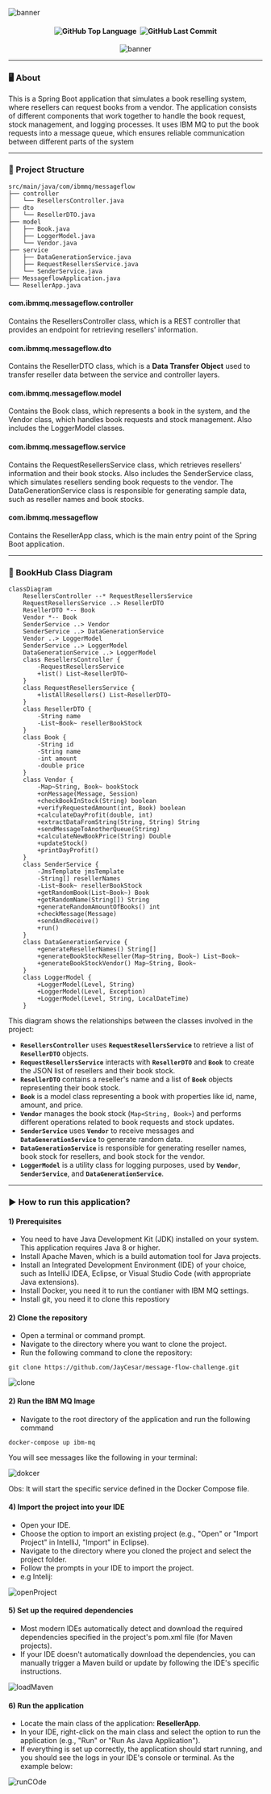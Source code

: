 ![banner](https://github.com/JayCesar/message-flow-challenge/assets/44206400/5d6ce1b3-372a-4db3-98f4-143f277e1d7e)

<h4 align="center"> 
  <img alt="GitHub Top Language" src="https://img.shields.io/github/languages/top/JayCesar/message-flow-challenge" />
  <img alt="" src="https://img.shields.io/github/repo-size/JayCesar/message-flow-challenge" />
  <img alt="GitHub Last Commit" src="https://img.shields.io/github/last-commit/JayCesar/message-flow-challenge" />
</h4>

<p align="center">
<img alt="banner" align="center" src="http://img.shields.io/static/v1?label=STATUS&message=%20FINISHED&color=GREEN&style=for-the-badge" />
</p>

---

### 🖥️ About
This is a Spring Boot application that simulates a book reselling system, where resellers can request books from a vendor. The application consists of different components that work together to handle the book request, stock management, and logging processes. It uses IBM MQ to put the book requests into a message queue, which ensures reliable communication between different parts of the system

---

### 🚧 Project Structure
```plaintext
src/main/java/com/ibmmq/messageflow
├── controller
│   └── ResellersController.java
├── dto
│   └── ResellerDTO.java
├── model
│   ├── Book.java
│   ├── LoggerModel.java
│   └── Vendor.java
├── service
│   ├── DataGenerationService.java
│   ├── RequestResellersService.java
│   └── SenderService.java
├── MessageflowApplication.java
└── ResellerApp.java
```

#### com.ibmmq.messageflow.controller 
Contains the ResellersController class, which is a REST controller that provides an endpoint for retrieving resellers' information.

#### com.ibmmq.messageflow.dto
Contains the ResellerDTO class, which is a **Data Transfer Object** used to transfer reseller data between the service and controller layers.

#### com.ibmmq.messageflow.model
Contains the Book class, which represents a book in the system, and the Vendor class, which handles book requests and stock management.
Also includes the LoggerModel classes.

#### com.ibmmq.messageflow.service
Contains the RequestResellersService class, which retrieves resellers' information and their book stocks.
Also includes the SenderService class, which simulates resellers sending book requests to the vendor.
The DataGenerationService class is responsible for generating sample data, such as reseller names and book stocks.
#### com.ibmmq.messageflow
Contains the ResellerApp class, which is the main entry point of the Spring Boot application.

---

### 📝 BookHub Class Diagram
```mermaid
classDiagram
    ResellersController --* RequestResellersService
    RequestResellersService ..> ResellerDTO
    ResellerDTO *-- Book
    Vendor *-- Book
    SenderService ..> Vendor
    SenderService ..> DataGenerationService
    Vendor ..> LoggerModel
    SenderService ..> LoggerModel
    DataGenerationService ..> LoggerModel
    class ResellersController {
        -RequestResellersService
        +list() List~ResellerDTO~
    }
    class RequestResellersService {
        +listAllResellers() List~ResellerDTO~
    }
    class ResellerDTO {
        -String name
        -List~Book~ resellerBookStock
    }
    class Book {
        -String id
        -String name
        -int amount
        -double price
    }
    class Vendor {
        -Map~String, Book~ bookStock
        +onMessage(Message, Session)
        +checkBookInStock(String) boolean
        +verifyRequestedAmount(int, Book) boolean
        +calculateDayProfit(double, int)
        +extractDataFromString(String, String) String
        +sendMessageToAnotherQueue(String)
        +calculateNewBookPrice(String) Double
        +updateStock()
        +printDayProfit()
    }
    class SenderService {
        -JmsTemplate jmsTemplate
        -String[] resellerNames
        -List~Book~ resellerBookStock
        +getRandomBook(List~Book~) Book
        +getRandomName(String[]) String
        +generateRandomAmountOfBooks() int
        +checkMessage(Message)
        +sendAndReceive()
        +run()
    }
    class DataGenerationService {
        +generateResellerNames() String[]
        +generateBookStockReseller(Map~String, Book~) List~Book~
        +generateBookStockVendor() Map~String, Book~
    }
    class LoggerModel {
        +LoggerModel(Level, String)
        +LoggerModel(Level, Exception)
        +LoggerModel(Level, String, LocalDateTime)
    }
```

This diagram shows the relationships between the classes involved in the project:

- **```ResellersController```** uses **```RequestResellersService```** to retrieve a list of **```ResellerDTO```** objects.
- **```RequestResellersService```** interacts with **```ResellerDTO```** and **```Book```** to create the JSON list of resellers and their book stock.
- **```ResellerDTO```** contains a reseller's name and a list of **```Book```** objects representing their book stock.
- **```Book```** is a model class representing a book with properties like id, name, amount, and price.
- **```Vendor```** manages the book stock (`Map<String, Book>`) and performs different operations related to book requests and stock updates.
- **```SenderService```** uses **```Vendor```** to receive messages and **```DataGenerationService```** to generate random data.
- **```DataGenerationService```** is responsible for generating reseller names, book stock for resellers, and book stock for the vendor.
- **```LoggerModel```** is a utility class for logging purposes, used by **```Vendor```**, **```SenderService```**, and **```DataGenerationService```**.

---

### ▶️ How to run this application?

#### 1) Prerequisites
- You need to have Java Development Kit (JDK) installed on your system. This application requires Java 8 or higher.
- Install Apache Maven, which is a build automation tool for Java projects.
- Install an Integrated Development Environment (IDE) of your choice, such as IntelliJ IDEA, Eclipse, or Visual Studio Code (with appropriate Java extensions).
- Install Docker, you need it to run the contianer with IBM MQ settings.
- Install git, you need it to clone this repostiory

#### 2) Clone the repository

- Open a terminal or command prompt.
- Navigate to the directory where you want to clone the project.
- Run the following command to clone the repository:
```git
git clone https://github.com/JayCesar/message-flow-challenge.git
```
![clone](https://github.com/JayCesar/git-study-tests/assets/44206400/cb96ec2b-0607-4bcd-9d40-214c78107e84)

#### 2) Run the IBM MQ Image
- Navigate to the root directory of the application and run the following command
```git
docker-compose up ibm-mq
```
You will see messages like the following in your terminal:

![dokcer](https://github.com/JayCesar/git-study-tests/assets/44206400/857d2e1c-fc02-4fc8-b78e-9e11b17bc7c4)

Obs: It will start the specific service defined in the Docker Compose file.

#### 4) Import the project into your IDE

- Open your IDE.
- Choose the option to import an existing project (e.g., "Open" or "Import Project" in IntelliJ, "Import" in Eclipse).
- Navigate to the directory where you cloned the project and select the project folder.
- Follow the prompts in your IDE to import the project.
- e.g Intelij:
  
![openProject](https://github.com/JayCesar/git-study-tests/assets/44206400/d9a23cb4-d82e-4053-a632-f449396ef962)

#### 5) Set up the required dependencies

- Most modern IDEs automatically detect and download the required dependencies specified in the project's pom.xml file (for Maven projects).
- If your IDE doesn't automatically download the dependencies, you can manually trigger a Maven build or update by following the IDE's specific instructions.

![loadMaven](https://github.com/JayCesar/git-study-tests/assets/44206400/036e560c-8068-4125-95c5-e53a24576362)

#### 6) Run the application
- Locate the main class of the application: **ResellerApp**.
- In your IDE, right-click on the main class and select the option to run the application (e.g., "Run" or "Run As Java Application").
- If everything is set up correctly, the application should start running, and you should see the logs in your IDE's console or terminal. As the example below:

![runCOde](https://github.com/JayCesar/git-study-tests/assets/44206400/e9372eab-ce7c-470e-9fbb-a8cbc7a42ba4)
